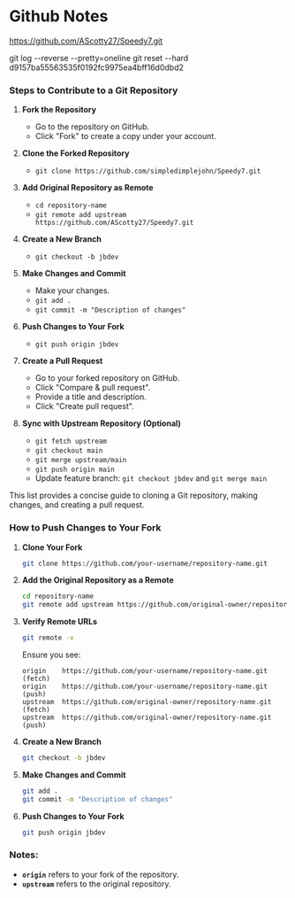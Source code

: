 # Github Notes
https://github.com/AScotty27/Speedy7.git

git log --reverse --pretty=oneline
git reset --hard d9157ba55563535f0192fc9975ea4bff16d0dbd2



### Steps to Contribute to a Git Repository

1. **Fork the Repository**
   - Go to the repository on GitHub.
   - Click "Fork" to create a copy under your account.

2. **Clone the Forked Repository**
   - `git clone https://github.com/simpledimplejohn/Speedy7.git`

3. **Add Original Repository as Remote**
   - `cd repository-name`
   - `git remote add upstream https://github.com/AScotty27/Speedy7.git`

4. **Create a New Branch**
   - `git checkout -b jbdev`

5. **Make Changes and Commit**
   - Make your changes.
   - `git add .`
   - `git commit -m "Description of changes"`

6. **Push Changes to Your Fork**
   - `git push origin jbdev`

7. **Create a Pull Request**
   - Go to your forked repository on GitHub.
   - Click "Compare & pull request".
   - Provide a title and description.
   - Click "Create pull request".

8. **Sync with Upstream Repository (Optional)**
   - `git fetch upstream`
   - `git checkout main`
   - `git merge upstream/main`
   - `git push origin main`
   - Update feature branch: `git checkout jbdev` and `git merge main`

This list provides a concise guide to cloning a Git repository, making changes, and creating a pull request.

### How to Push Changes to Your Fork

1. **Clone Your Fork**
   ```bash
   git clone https://github.com/your-username/repository-name.git
   ```

2. **Add the Original Repository as a Remote**
   ```bash
   cd repository-name
   git remote add upstream https://github.com/original-owner/repository-name.git
   ```

3. **Verify Remote URLs**
   ```bash
   git remote -v
   ```
   Ensure you see:
   ```
   origin    https://github.com/your-username/repository-name.git (fetch)
   origin    https://github.com/your-username/repository-name.git (push)
   upstream  https://github.com/original-owner/repository-name.git (fetch)
   upstream  https://github.com/original-owner/repository-name.git (push)
   ```

4. **Create a New Branch**
   ```bash
   git checkout -b jbdev
   ```

5. **Make Changes and Commit**
   ```bash
   git add .
   git commit -m "Description of changes"
   ```

6. **Push Changes to Your Fork**
   ```bash
   git push origin jbdev
   ```

### Notes:
- **`origin`** refers to your fork of the repository.
- **`upstream`** refers to the original repository.